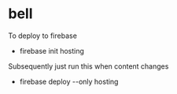 # bell

To deploy to firebase
* firebase init hosting

Subsequently just run this when content changes
* firebase deploy --only hosting